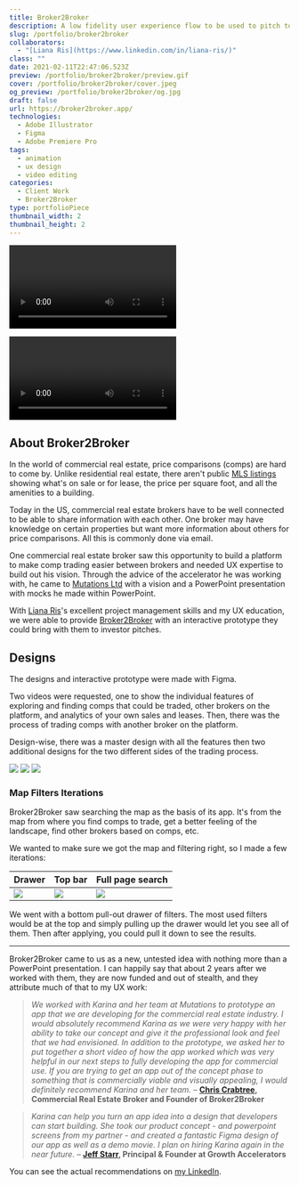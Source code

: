 ```yaml
---
title: Broker2Broker
description: A low fidelity user experience flow to be used to pitch to VCs for a commercial real estate broker platform.
slug: /portfolio/broker2broker
collaborators:
  - "[Liana Ris](https://www.linkedin.com/in/liana-ris/)"
class: ""
date: 2021-02-11T22:47:06.523Z
preview: /portfolio/broker2broker/preview.gif
cover: /portfolio/broker2broker/cover.jpeg
og_preview: /portfolio/broker2broker/og.jpg
draft: false
url: https://broker2broker.app/
technologies:
  - Adobe Illustrator
  - Figma
  - Adobe Premiere Pro
tags:
  - animation
  - ux design
  - video editing
categories:
  - Client Work
  - Broker2Broker
type: portfolioPiece
thumbnail_width: 2
thumbnail_height: 2
---
```


![](/portfolio/broker2broker/app_big.mp4)

![](/portfolio/broker2broker/revised_with_background.mp4)

## About Broker2Broker

In the world of commercial real estate, price comparisons (comps) are hard to come by. Unlike residential real estate, there aren't public [MLS listings](https://www.mls.com/) showing what's on sale or for lease, the price per square foot, and all the amenities to a building.

Today in the US, commercial real estate brokers have to be well connected to be able to share information with each other. One broker may have knowledge on certain properties but want more information about others for price comparisons. All this is commonly done via email.

One commercial real estate broker saw this opportunity to build a platform to make comp trading easier between brokers and needed UX expertise to build out his vision. Through the advice of the accelerator he was working with, he came to [Mutations Ltd](https://mutations.ltd/) with a vision and a PowerPoint presentation with mocks he made within PowerPoint.

With [Liana Ris](https://www.linkedin.com/in/liana-ris/)'s excellent project management skills and my UX education, we were able to provide [Broker2Broker](https://broker2broker.app/) with an interactive prototype they could bring with them to investor pitches.


## Designs

The designs and interactive prototype were made with Figma.

Two videos were requested, one to show the individual features of exploring and finding comps that could be traded, other brokers on the platform, and analytics of your own sales and leases. Then, there was the process of trading comps with another broker on the platform.

Design-wise, there was a master design with all the features then two additional designs for the two different sides of the trading process.

![](/portfolio/broker2broker/figma.jpg)
![](/portfolio/broker2broker/trading1.jpg)
![](/portfolio/broker2broker/trading2.jpg)

### Map Filters Iterations

Broker2Broker saw searching the map as the basis of its app. It's from the map from where you find comps to trade, get a better feeling of the landscape, find other brokers based on comps, etc.

We wanted to make sure we got the map and filtering right, so I made a few iterations:

| Drawer | Top bar | Full page search |
| -- | -- | -- |
| ![](/portfolio/broker2broker/map1.jpg) | ![](/portfolio/broker2broker/map2.jpeg) | ![](/portfolio/broker2broker/map3.jpeg) |

We went with a bottom pull-out drawer of filters. The most used filters would be at the top and simply pulling up the drawer would let you see all of them. Then after applying, you could pull it down to see the results.

---

Broker2Broker came to us as a new, untested idea with nothing more than a PowerPoint presentation. I can happily say that about 2 years after we worked with them, they are now funded and out of stealth, and they attribute much of that to my UX work:

> *We worked with Karina and her team at Mutations to prototype an app that we are developing for the commercial real estate industry. I would absolutely recommend Karina as we were very happy with her ability to take our concept and give it the professional look and feel that we had envisioned. In addition to the prototype, we asked her to put together a short video of how the app worked which was very helpful in our next steps to fully developing the app for commercial use. If you are trying to get an app out of the concept phase to something that is commercially viable and visually appealing, I would definitely recommend Karina and her team.* – **[Chris Crabtree](https://www.linkedin.com/in/ccrabtree/), Commercial Real Estate Broker and Founder of Broker2Broker**

> *Karina can help you turn an app idea into a design that developers can start building. She took our product concept - and powerpoint screens from my partner - and created a fantastic Figma design of our app as well as a demo movie. I plan on hiring Karina again in the near future.* – **[Jeff Starr](https://www.linkedin.com/in/jeffhstarr/), Principal & Founder at Growth Accelerators**


You can see the actual recommendations on [my LinkedIn](https://www.linkedin.com/in/karomancer/details/recommendations).